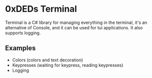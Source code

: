 # 0xDEDs Terminal
Terminal is a C# library for managing everything in the terminal, it's an alternative of Console, and it can be used for tui applications. 
It also supports logging.
## Examples
- Colors (colors and text decoration) 
- Keypresses (waiting for keypress, reading keypresses)
- Logging